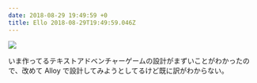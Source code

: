 ```yaml
---
date: 2018-08-29 19:49:59 +0
title: Ello 2018-08-29T19:49:59.046Z
---
```

![](https://assets3.ello.co/uploads/asset/attachment/8156843/ello-optimized-7218eda4.jpg)

いま作ってるテキストアドベンチャーゲームの設計がまずいことがわかったので、改めて Alloy で設計してみようとしてるけど既に訳がわからない。

